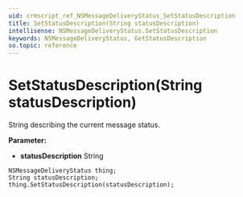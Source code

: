```yaml
---
uid: crmscript_ref_NSMessageDeliveryStatus_SetStatusDescription
title: SetStatusDescription(String statusDescription)
intellisense: NSMessageDeliveryStatus.SetStatusDescription
keywords: NSMessageDeliveryStatus, GetStatusDescription
so.topic: reference
---
```


# SetStatusDescription(String statusDescription)

String describing the current message status.

**Parameter:** 
* **statusDescription** String

```crmscript
NSMessageDeliveryStatus thing;
String statusDescription;
thing.SetStatusDescription(statusDescription);
```

